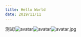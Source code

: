 ```yaml
---
title: Hello World
date: 2019/11/11
---
```

测试!![avatar](avatar.jpg)![avatar](avatar.jpg)![avatar.jpg](img.xiao-xi.wang/avatar.jpg)